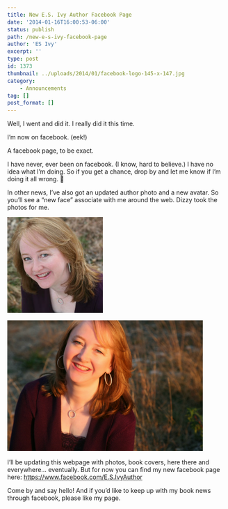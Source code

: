 ```yaml
---
title: New E.S. Ivy Author Facebook Page
date: '2014-01-16T16:00:53-06:00'
status: publish
path: /new-e-s-ivy-facebook-page
author: 'ES Ivy'
excerpt: ''
type: post
id: 1373
thumbnail: ../uploads/2014/01/facebook-logo-145-x-147.jpg
category:
    - Announcements
tag: []
post_format: []
---
```

Well, I went and did it. I really did it this time.

I’m now on facebook. (eek!)

A facebook page, to be exact.

I have never, ever been on facebook. (I know, hard to believe.) I have no idea what I’m doing. So if you get a chance, drop by and let me know if I’m doing it all wrong. 🙂

In other news, I’ve also got an updated author photo and a new avatar. So you’ll see a “new face” associate with me around the web. Dizzy took the photos for me.

[![ES Ivy 07 220 x 220](../uploads/2014/01/ES-Ivy-07-220-x-220.jpg)](http://192.168.1.34:4945/wp-content/uploads/2014/01/ES-Ivy-07-220-x-220.jpg)

[![ES Ivy 14-01 golden 450 x 300](../uploads/2014/01/ES-Ivy-14-01-golden-450-x-300.jpg)](http://192.168.1.34:4945/wp-content/uploads/2014/01/ES-Ivy-14-01-golden-450-x-300.jpg)

I’ll be updating this webpage with photos, book covers, here there and everywhere… eventually. But for now you can find my new facebook page here: <https://www.facebook.com/E.S.IvyAuthor>

Come by and say hello! And if you’d like to keep up with my book news through facebook, please like my page.